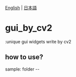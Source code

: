[English](README.md) | [日本語](README.ja.md)

# gui_by_cv2

:unique gui widgets write by cv2

## how to use?

sample:
folder -- 
